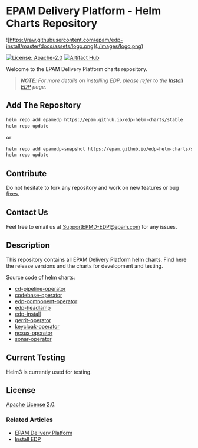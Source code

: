 # EPAM Delivery Platform - Helm Charts Repository

![https://raw.githubusercontent.com/epam/edp-install/master/docs/assets/logo.png](./images/logo.png)

[![License: Apache-2.0](https://img.shields.io/badge/License-Apache.2-green.svg)](https://opensource.org/licenses/Apache-2.0)
[![Artifact Hub](https://img.shields.io/endpoint?url=https://artifacthub.io/badge/repository/epmdedp)](https://artifacthub.io/packages/search?repo=epmdedp)

Welcome to the EPAM Delivery Platform charts repository.


>_**NOTE**: For more details on installing EDP, please refer to the [Install EDP](https://epam.github.io/edp-install/operator-guide/install-edp/) page._



## Add The Repository

```bash
helm repo add epamedp https://epam.github.io/edp-helm-charts/stable
helm repo update
```

or

```bash
helm repo add epamedp-snapshot https://epam.github.io/edp-helm-charts/snapshot
helm repo update
```

## Contribute

Do not hesitate to fork any repository and work on new features or bug fixes.

## Contact Us

Feel free to email us at SupportEPMD-EDP@epam.com for any issues.

## Description

This repository contains all EPAM Delivery Platform helm charts. Find here the release versions and the charts for development and testing.

Source code of helm charts:

* [cd-pipeline-operator](https://github.com/epam/edp-cd-pipeline-operator/tree/master/deploy-templates)
* [codebase-operator](https://github.com/epam/edp-codebase-operator/tree/master/deploy-templates)
* [edp-component-operator](https://github.com/epam/edp-component-operator/tree/master/deploy-templates)
* [edp-headlamp](https://github.com/epam/edp-headlamp/tree/master/deploy-templates)
* [edp-install](https://github.com/epam/edp-install/tree/master/deploy-templates)
* [gerrit-operator](https://github.com/epam/edp-gerrit-operator/tree/master/deploy-templates)
* [keycloak-operator](https://github.com/epam/edp-keycloak-operator/tree/master/deploy-templates)
* [nexus-operator](https://github.com/epam/edp-nexus-operator/tree/master/deploy-templates)
* [sonar-operator](https://github.com/epam/edp-sonar-operator/tree/master/deploy-templates)

## Current Testing

Helm3 is currently used for testing.

## License

[Apache License 2.0](https://opensource.org/licenses/Apache-2.0).

### Related Articles
* [EPAM Delivery Platform](https://epam.github.io/edp-install/)
* [Install EDP](https://epam.github.io/edp-install/operator-guide/install-edp/)
